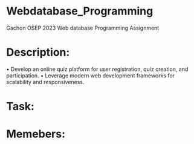 # Webdatabase_Programming
Gachon OSEP 2023 Web database Programming Assignment 


# Description: 
•	Develop an online quiz platform for user registration, quiz creation, and participation.
•	Leverage modern web development frameworks for scalability and responsiveness.


# Task: 


# Memebers: 
